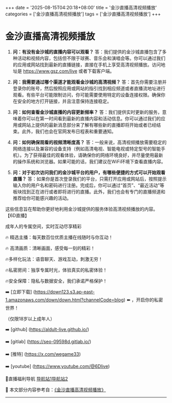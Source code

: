 +++
date = '2025-08-15T04:20:18+08:00'
title = '金沙直播高清视频播放'
categories = ['金沙直播高清视频播放']
tags = ['金沙直播高清视频播放']
+++

# 金沙直播高清视频播放

1. **问：有没有金沙城的直播内容可以观看？**
   答：我们提供的金沙城直播包含了多种活动和视频内容，包括但不限于球赛、音乐会和演唱会等。你可以通过我们的应用或网站找到最新的直播链接，直接在手机上享受高清视频播放。访问地址是 https://www.gsz.com/live 或者下载客户端。

2. **问：我需要通过哪个渠道才能观看金沙城的高清视频？**
   答：首先你需要注册并登录你的账号，然后按照应用或网站的指引找到相应频道或者直播流地址进行观看。有些平台可能限制访问，你可能需要使用特定的设备连接权限。确保你在安全的地方打开链接，并且注意保持连接稳定。

3. **问：如何查看金沙城直播的内容更新频率？**
   答：我们提供实时更新的服务，意味着你可以在第一时间看到最新的直播内容和活动信息。你可以通过我们的应用或网站上提供的最新消息部分来了解有哪些新的直播即将开始或者已经结束。此外，我们也会在官网发布日程表和重要通知。

4. **问：如何确保观看的视频清晰度高？**
   答：一般来说，高清视频播放需要稳定的网络连接以及兼容的设备支持（例如高清电视、智能电视或特定型号的智能手机）。为了获得最佳的观看体验，请确保你的网络环境良好，并尽量使用最新的操作系统和浏览器。如果可能的话，我们建议在WiFi环境下查看直播内容。

5. **问：对于初次访问我们的金沙城平台的用户，有哪些便捷的方式可以开始观看直播？**
   答：如果你是首次登录我们的平台，只需打开应用或网站后，按照提示输入你的用户名和密码进行注册。完成后，你可以通过“首页”、“最近活动”等板块找到正在进行或者即将进行的直播。此外，我们也会有专门的直播频道和推荐给你可能感兴趣的活动。

这些信息旨在帮助你更好地利用金沙城提供的服务体验高清视频播放的内容。
【6D直播】

 成年人的专属空间，实时互动尽享精彩

🔥 精选主播：每天数百位优质主播在线随时与你互动！

🔥 高清画质：清晰画面，感受每一刻的精彩！

🔥多样化玩法：语音聊天、游戏互动，刺激无穷！

🔥私密房间：独享专属时光，体验真实的私密体验！

🔥安全保障：隐私与数据安全，我们承诺严格保护！

➡️ [立即下载] (https://down123.s3.ap-east-1.amazonaws.com/down/down.html?channelCode=blog) ⬅️ ，开启你的私密世界！

 （仅限18岁以上成年人）

➡️ [github] (https://aldult-live.github.io/)

➡️ [gitlab] (https://seo-09598d.gitlab.io/)

➡️ [推特] (https://x.com/wegame33)

➡️ [youtube] (https://www.youtube.com/@6Dlive)

🔞直播福利导航   [导航站1](https://webstack-86085a.gitlab.io/)[导航站2](https://onlygit123-2.github.io/)

📘 本文部分内容参考自：[《金沙直播高清视频播放》](https://webstack-hugo-13.pages.dev/)

---
